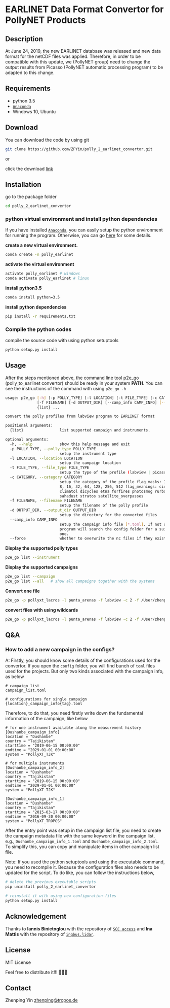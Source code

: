 # EARLINET Data Format Convertor for PollyNET Products

## Description

At June 24, 2019, the new EARLINET database was released and new data format for the netCDF files was applied. Therefore, in order to be compatible with this update, we (PollyNET group) need to change the output results from Picasso (PollyNET automatic processing program) to be adapted to this change.

## Requirements

- python 3.5
- [`Anaconda`](https://www.anaconda.com/distribution/)
- Windows 10, Ubuntu

## Download

You can download the code by using git

```bash
git clone https://github.com/ZPYin/polly_2_earlinet_convertor.git
```

or 

click the download [link](https://github.com/ZPYin/polly_2_earlinet_convertor/archive/master.zip)

## Installation

go to the package folder

```bash
cd polly_2_earlinet_convertor
```

### python virtual environment and install python dependencies

If you have installed [`Anaconda`](https://www.anaconda.com/distribution/), you can easily setup the python environment for running the program. Otherwise, you can go [here](https://github.com/ZPYin/Pollynet_Processing_Chain/blob/master/doc/anaconda_installation.md) for some details.

**create a new virtual environment.**

```bash
conda create -n polly_earlinet
```

**activate the virtual environment**
```bash
activate polly_earlinet # windows
conda activate polly_earlinet # linux
```

**install python3.5**
```bash
conda install python=3.5
```

**install python dependencies**
```bash
pip install -r requirements.txt
```

### Compile the python codes

compile the source code with using python setuptools

```bash
python setup.py install
```

## Usage

After the steps mentioned above, the command line tool p2e_go (polly_to_earlinet convertor) should be ready in your system **PATH**. You can see the instructions of the command with using `p2e_go -h`

```bash
usage: p2e_go [-h] [-p POLLY_TYPE] [-l LOCATION] [-t FILE_TYPE] [-c CATEGORY]
              [-f FILENAME] [-d OUTPUT_DIR] [--camp_info CAMP_INFO] [--force]
              {list} ...

convert the polly profiles from labview program to EARLINET format

positional arguments:
  {list}                list supported campaign and instruments.

optional arguments:
  -h, --help            show this help message and exit
  -p POLLY_TYPE, --polly_type POLLY_TYPE
                        setup the instrument type
  -l LOCATION, --location LOCATION
                        setup the campaign location
  -t FILE_TYPE, --file_type FILE_TYPE
                        setup the type of the profile (labview | picasso)
  -c CATEGORY, --category CATEGORY
                        setup the category of the profile flag_masks: 1, 2, 4,
                        8, 16, 32, 64, 128, 256, 512 flag_meanings: cirrus
                        climatol dicycles etna forfires photosmog rurban
                        sahadust stratos satellite_overpasses
  -f FILENAME, --filename FILENAME
                        setup the filename of the polly profile
  -d OUTPUT_DIR, --output_dir OUTPUT_DIR
                        setup the directory for the converted files
  --camp_info CAMP_INFO
                        setup the campaign info file [*.toml]. If not set, the
                        program will search the config folder for a suitable
                        one.
  --force               whether to overwrite the nc files if they exists
```

**Display the supported polly types**

```bash
p2e_go list --instrument
```

**Display the supported campaigns**

```bash
p2e_go list --campaign
p2e_go list --all   # show all campaigns together with the systems
```

**Convert one file**

```bash
p2e_go -p pollyxt_lacros -l punta_arenas -f labview -c 2 -f /User/zhenping/desktop/file1.txt -d /Users/zhenping/Destkop/test --force
```

**convert files with using wildcards**

```bash
p2e_go -p pollyxt_lacros -l punta_arenas -f labview -c 2 -f /User/zhenping/desktop/file*.txt -d /Users/zhenping/Destkop/test --force
```

## Q&A

### How to add a new campaign in the configs?

A: Firstly, you should know some details of the configurations used for the convertor. If you open the `config` folder, you will find bunch of `toml` files used for the projects. But only two kinds associated with the campaign info, as below

```text
# campaign list
campaign_list.toml

# configurations for single campaign
{location}_campaign_info{tag}.toml
```

Therefore, to do that, you need firstly write down the fundamental information of the campaign, like below

```text
# for one instrument available along the measurement history
[Dushanbe_campaign_info]
location = "Dushanbe"
country = "Tajikistan"
starttime = "2019-06-15 00:00:00"
endtime = "2029-01-01 00:00:00"
system = "PollyXT_TJK" 

# for multiple instruments
[Dushanbe_campaign_info_2]
location = "Dushanbe"
country = "Tajikistan"
starttime = "2019-06-15 00:00:00"
endtime = "2029-01-01 00:00:00"
system = "PollyXT_TJK" 

[Dushanbe_campaign_info_1]
location = "Dushanbe"
country = "Tajikistan"
starttime = "2015-03-17 00:00:00"
endtime = "2016-09-30 00:00:00"
system = "PollyXT_TROPOS" 
```
After the entry point was setup in the campaign list file, you need to create the campaign metadata file with the same keyword in the campaign list, e.g., `Dushanbe_campaign_info_1.toml` and `Dushanbe_campaign_info_2.toml`. To simplify this, you can copy and manipulate items in other campaign list file. 

Note: If you used the python setuptools and using the executable command, you need to recompile it. Because the configuration files also needs to be updated for the script. To do like, you can follow the instructions below,

```bash
# delete the previous executable scripts
pip uninstall polly_2_earlinet_convertor

# reinstall it with using new configuration files
python setup.py install
```

## Acknowledgement

Thanks to **Iannis Binietoglou** with the repository of [`SCC access`](https://bitbucket.org/iannis_b/scc-access/src/default/) and **Ina Mattis** with the repository of [`inqbus.lidar`](https://github.com/Inqbus/inqbus.lidar). 

## License

MIT License

Feel free to distribute it!!! :beer::beer::beer:

## Contact

Zhenping Yin 
<zhenping@tropos.de>
